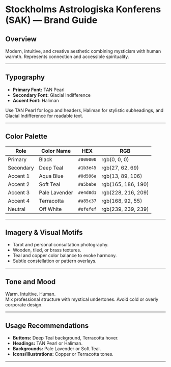 # Stockholms Astrologiska Konferens (SAK) — Brand Guide

## Overview

Modern, intuitive, and creative aesthetic combining mysticism with human warmth. Represents connection and accessible spirituality.

---

## Typography

- **Primary Font:** TAN Pearl
- **Secondary Font:** Glacial Indifference
- **Accent Font:** Haliman

Use TAN Pearl for logo and headers, Haliman for stylistic subheadings, and Glacial Indifference for readable text.

---

## Color Palette

| Role      | Color Name    | HEX       | RGB                |
| --------- | ------------- | --------- | ------------------ |
| Primary   | Black         | `#000000` | rgb(0, 0, 0)       |
| Secondary | Deep Teal     | `#1b3e45` | rgb(27, 62, 69)    |
| Accent 1  | Aqua Blue     | `#0d596a` | rgb(13, 89, 106)   |
| Accent 2  | Soft Teal     | `#a5babe` | rgb(165, 186, 190) |
| Accent 3  | Pale Lavender | `#e4d8d1` | rgb(228, 216, 209) |
| Accent 4  | Terracotta    | `#a85c37` | rgb(168, 92, 55)   |
| Neutral   | Off White     | `#efefef` | rgb(239, 239, 239) |

---

## Imagery & Visual Motifs

- Tarot and personal consultation photography.
- Wooden, tiled, or brass textures.
- Teal and copper color balance to evoke harmony.
- Subtle constellation or pattern overlays.

---

## Tone and Mood

Warm. Intuitive. Human.  
Mix professional structure with mystical undertones. Avoid cold or overly corporate design.

---

## Usage Recommendations

- **Buttons:** Deep Teal background, Terracotta hover.
- **Headings:** TAN Pearl or Haliman.
- **Backgrounds:** Pale Lavender or Soft Teal.
- **Icons/Illustrations:** Copper or Terracotta tones.

---
